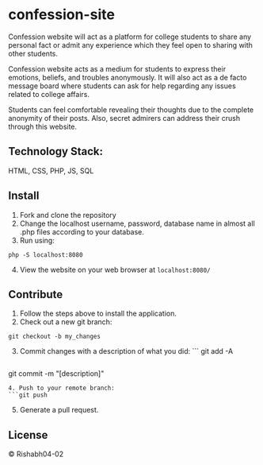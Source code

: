 # confession-site
Confession website will act as a platform for college students to share any personal fact or admit any experience which they feel open to sharing with other students. 

Confession website acts as a medium for students to express their emotions, beliefs, and troubles anonymously. It will also act as a de facto message board where students can ask for help regarding any issues related to college affairs.

Students can feel comfortable revealing their thoughts due to the complete anonymity of their posts. Also, secret admirers can address their crush through this website.

## Technology Stack:
HTML, CSS, PHP, JS, SQL

## Install

1. Fork and clone the repository
2. Change the localhost username, password, database name in almost all .php files according to your database.
3. Run using: 
```
php -S localhost:8080
```
4. View the website on your web browser at ```localhost:8080/```


## Contribute

1. Follow the steps above to install the application.
2. Check out a new git branch:
```
git checkout -b my_changes 
```
3. Commit changes with a description of what you did: ```
git add -A
```
```
git commit -m "[description]"
```
4. Push to your remote branch: 
```git push
```
5. Generate a pull request.

## License
© Rishabh04-02


